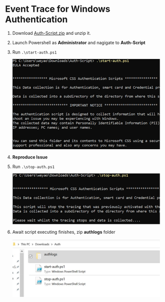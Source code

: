 # Event Trace for Windows Authentication

1. Download [Auth-Script.zip](/Windows/Scripts/Auth-Script.zip) and unzip it.

1. Launch Powershell as **Administrator** and nagigate to **Auth-Script** 

1. Run `.\start-auth.ps1`

    ![](/Windows/Images/WinAuthETW1.png)

1. **Reproduce Issue**

1. Run `.\stop-auth.ps1 `

    ![](/Windows/Images/WinAuthETW2.png)

1. Await script executing finishes, zip **authlogs** folder

    ![](/Windows/Images/WinAuthETW3.png)
